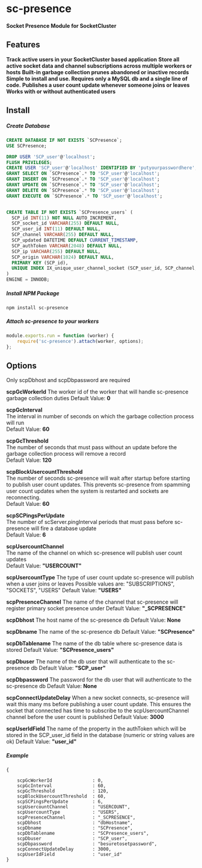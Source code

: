 # sc-presence
#### Socket Presence Module for SocketCluster

## Features
**Track active users in your SocketCluster based application**
**Store all active socket data and channel subscriptions across multiple workers or hosts**
**Built-in garbage collection prunes abandoned or inactive records**
**Simple to install and use.  Requires only a MySQL db and a single line of code.**
**Publishes a user count update whenever someone joins or leaves**
**Works with or without authenticated users**


## Install

##### Create Database

```sql
CREATE DATABASE IF NOT EXISTS `SCPresence`;
USE SCPresence;

DROP USER 'SCP_user'@'localhost';
FLUSH PRIVILEGES;
CREATE USER 'SCP_user'@'localhost' IDENTIFIED BY 'putyourpasswordhere';
GRANT SELECT ON `SCPresence`.* TO 'SCP_user'@'localhost'; 
GRANT INSERT ON `SCPresence`.* TO 'SCP_user'@'localhost'; 
GRANT UPDATE ON `SCPresence`.* TO 'SCP_user'@'localhost'; 
GRANT DELETE ON `SCPresence`.* TO 'SCP_user'@'localhost'; 
GRANT EXECUTE ON `SCPresence`.* TO 'SCP_user'@'localhost'; 


CREATE TABLE IF NOT EXISTS `SCPresence_users` (
  SCP_id INT(11) NOT NULL AUTO_INCREMENT,
  SCP_socket_id VARCHAR(255) DEFAULT NULL,
  SCP_user_id INT(11) DEFAULT NULL,
  SCP_channel VARCHAR(255) DEFAULT NULL,
  SCP_updated DATETIME DEFAULT CURRENT_TIMESTAMP,
  SCP_authToken VARCHAR(2048) DEFAULT NULL,  
  SCP_ip VARCHAR(255) DEFAULT NULL,
  SCP_origin VARCHAR(1024) DEFAULT NULL,
  PRIMARY KEY (SCP_id),
  UNIQUE INDEX IX_unique_user_channel_socket (SCP_user_id, SCP_channel, SCP_socket_id)
)
ENGINE = INNODB;
```

##### Install NPM Package
```
npm install sc-presence
```

##### Attach sc-presence to your workers
```javascript
module.exports.run = function (worker) {
    require('sc-presence').attach(worker, options);
};
```


## Options 
 Only scpDbhost and scpDbpassword are required

**scpGcWorkerId**
The worker id of the worker that will handle sc-presence garbage collection duties
Default Value: **0**

**scpGcInterval**<br/>
The interval in number of seconds on which the garbage collection process will run<br/>
Default Value: **60**<br/>

**scpGcThreshold**<br/>
The number of seconds that must pass without an update before the garbage collection process will remove a record<br/>
Default Value: **120**<br/>

**scpBlockUsercountThreshold**<br/>
The number of seconds sc-presence will wait after startup before starting to publish user count updates.
This prevents sc-presence from spamming user count updates when the system is restarted and sockets are reconnecting.<br/>
Default Value: **60**<br/>

**scpSCPingsPerUpdate**<br/>
The number of scServer.pingInterval periods that must pass before sc-presence will fire a database update<br/>
Default Value: **6**  <br/>

**scpUsercountChannel** <br/>
The name of the channel on which sc-presence will publish user count updates<br/>
Default Value: **"USERCOUNT"**<br/>

**scpUsercountType** 
The type of user count update sc-presence will publish when a user joins or leaves
Possible values are: "SUBSCRIPTIONS", "SOCKETS", "USERS"
Default Value: **"USERS"**

**scpPresenceChannel**
The name of the channel that sc-presence will register primary socket presence under
Default Value: **"_SCPRESENCE"**

**scpDbhost**
The host name of the sc-presence db
Default Value: **None**

**scpDbname**
The name of the sc-presence db
Default Value: **"SCPresence"**

**scpDbTablename**
The name of the db table where sc-presence data is stored
Default Value: **"SCPresence_users"**

**scpDbuser**
The name of the db user that will authenticate to the sc-presence db
Default Value: **"SCP_user"**

**scpDbpassword**
The password for the db user that will authenticate to the sc-presence db
Default Value: **None**
      
**scpConnectUpdateDelay**
When a new socket connects, sc-presence will wait this many ms before publishing a user count update. This ensures the socket that connected has time to subscribe to the scpUsercountChannel channel before the user count is published
Default Value: **3000**

**scpUserIdField**
The name of the property in the authToken which will be stored in the SCP_user_id field in the database (numeric or string values are ok) 
Default Value: **"user_id"**

##### Example
```
{
    
    scpGcWorkerId			    : 0,
    scpGcInterval			    : 60, 
    scpGcThreshold			    : 120,
    scpBlockUsercountThreshold	: 60,
    scpSCPingsPerUpdate         : 6,  
    scpUsercountChannel		    : "USERCOUNT",
    scpUsercountType            : "USERS",
    scpPresenceChannel			: "_SCPRESENCE",
    scpDbhost					: "dbHostname",
    scpDbname					: "SCPresence",
    scpDbTablename				: "SCPresence_users",
    scpDbuser					: "SCP_user",
    scpDbpassword				: "besuretosetpassword",        
    scpConnectUpdateDelay		: 3000,
    scpUserIdField              : "user_id"
}
```
